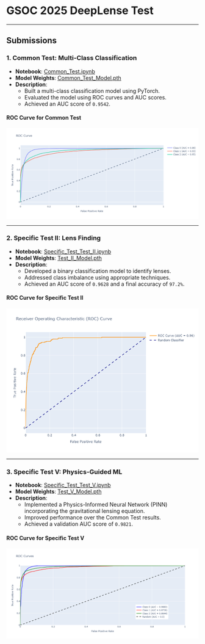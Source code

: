 # GSOC 2025 DeepLense Test
---

## Submissions

### 1. **Common Test: Multi-Class Classification**
- **Notebook**: [Common_Test.ipynb](Common%20Test/Common_Test.ipynb)
- **Model Weights**: [Common_Test_Model.pth](Common%20Test/Common_Test_Model.pth)
- **Description**: 
  - Built a multi-class classification model using PyTorch.
  - Evaluated the model using ROC curves and AUC scores.
  - Achieved an AUC score of `0.9542`.

#### ROC Curve for Common Test
![ROC Curve - Common Test](Common%20Test/Common_Test_ROC_Curve.png)

---

### 2. **Specific Test II: Lens Finding**
- **Notebook**: [Specific_Test_Test_II.ipynb](Test%20II/Specific_Test_Test_II.ipynb)
- **Model Weights**: [Test_II_Model.pth](Test%20II/Test_II_Model.pth)
- **Description**: 
  - Developed a binary classification model to identify lenses.
  - Addressed class imbalance using appropriate techniques.
  - Achieved an AUC score of `0.9628` and a final accuracy of `97.2%`.

#### ROC Curve for Specific Test II
![ROC Curve - Specific Test II](Test%20II\Test_II_ROC_Curve.png)

---

### 3. **Specific Test V: Physics-Guided ML**
- **Notebook**: [Specific_Test_Test_V.ipynb](Test%20V/Specific_Test_Test_V.ipynb)
- **Model Weights**: [Test_V_Model.pth](Test%20V/Test_V_Model.pth)
- **Description**: 
  - Implemented a Physics-Informed Neural Network (PINN) incorporating the gravitational lensing equation.
  - Improved performance over the Common Test results.
  - Achieved a validation AUC score of `0.9821`.

#### ROC Curve for Specific Test V
![ROC Curve - Specific Test V](Test%20V\Test_V_ROC_Curve.png)